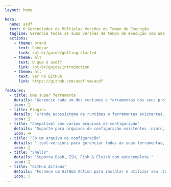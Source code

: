 ```yaml
---
layout: home

hero:
  name: asdf
  text: O Gerenciador de Múltiplas Versões de Tempo de Execução
  tagline: Gerencie todas as suas versões de tempo de execução com uma ferramenta!
  actions:
    - theme: brand
      text: Começar
      link: /pt-br/guide/getting-started
    - theme: alt
      text: O que é asdf?
      link: /pt-br/guide/introduction
    - theme: alt
      text: Ver no GitHub
      link: https://github.com/asdf-vm/asdf

features:
  - title: Uma super ferramenta
    details: "Gerencie cada um dos runtimes e ferramentas dos seus projetos com uma única ferramenta de CLI"
    icon: 🎉
  - title: Plugins
    details: "Grande ecossistema de runtimes e ferramentas existentes. API simples para adicionar suporte para novas ferramentas conforme necessário!"
    icon: 🔌
  - title: "Compatível com varios arquivos de configuração"
    details: "Suporte para arquivos de configuração existentes .nvmrc, .node-versions, .ruby-version para uma migração tranquila!"
    icon: ⏮
  - title: "Só um arquivo de configuração"
    details: ".tool-versions para gerenciar todas as suas ferramentas, runtimes e suas versões em um único arquivo"
    icon: 📄
  - title: "Shells"
    details: "Suporta Bash, ZSH, Fish & Elvish com autocomplete."
    icon: 🐚
  - title: "GitHub Actions"
    details: "Fornece um GitHub Action para instalar e utilizar seu .tool-verions em seu fluxo de trabalho CICD."
    icon: 🤖
---
```

